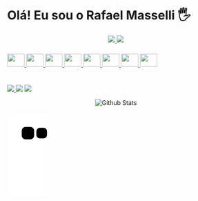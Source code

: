 # Olá! Eu sou o Rafael Masselli 🖐️

<div align="center">
  <a href="https://github.com/rafabalmasselli">
   <img height="180em" src="https://github-readme-stats.vercel.app/api/top-langs/?username=rafaelmasselli&layout=compact&langs_count=7&theme=dracula"/>
  <img height="180em" src="https://github-readme-stats.vercel.app/api?username=rafaelmasselli&show_icons=true&theme=dracula&include_all_commits=true&count_private=true"/>
</div>

  ###
<div>
   <img height="30em"  width="40" src="https://cdn.jsdelivr.net/gh/devicons/devicon/icons/javascript/javascript-original.svg" />
   <img height="30em"  width="40"src="https://cdn.jsdelivr.net/gh/devicons/devicon/icons/typescript/typescript-original.svg" />
   <img height="30em"  width="40" src="https://cdn.jsdelivr.net/gh/devicons/devicon/icons/csharp/csharp-original.svg" />
   <img  height="30em"  width="40" src="https://cdn.jsdelivr.net/gh/devicons/devicon/icons/react/react-original.svg" />
   <img height="30em"  width="40" src="https://cdn.jsdelivr.net/gh/devicons/devicon/icons/nodejs/nodejs-original.svg" />
   <img height="30em"  width="40" src="https://cdn.jsdelivr.net/gh/devicons/devicon/icons/nestjs/nestjs-plain.svg" />
   <img height="30em"  width="40" src="https://cdn.jsdelivr.net/gh/devicons/devicon/icons/html5/html5-original.svg" />
  <img height="30em" width="40" src="https://cdn.jsdelivr.net/gh/devicons/devicon/icons/css3/css3-original.svg" />
</div>

#
<div>
  <a href="https://www.linkedin.com/in/rafael-masselli-740921214/" target="_blank"><img src= "https://img.shields.io/badge/LinkedIn-0077B5?style=for-the-badge&logo=linkedin&logoColor=white">
  <a href="https://github.com/rafaelmasselli">
  <a href = "mailto:rafaelmasselli0@gmail.com"><img src="https://img.shields.io/badge/-Gmail-%23333?style=for-the-badge&logo=gmail&logoColor=white" target="_blank"></a>
  <a href="https://instagram.com/massellirafael" target="_blank"><img src="https://img.shields.io/badge/-Instagram-%23E4405F?style=for-the-badge&logo=instagram&logoColor=white" target="_blank"></a>
</div>

<p align="center">
    <img src="https://raw.githubusercontent.com/bornmay/bornmay/Update/svg/Bottom.svg" alt="Github Stats" />
</p>

![Snake animation](https://github.com/rafaelmasselli/rafaelmasselli/blob/output/github-contribution-grid-snake.svg)
